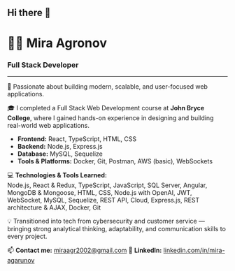 ## Hi there 👋

# 👩‍💻 Mira Agronov

### Full Stack Developer

---

🌟 Passionate about building modern, scalable, and user-focused web applications.

🎓 I completed a Full Stack Web Development course at **John Bryce College**, where I gained hands-on experience in designing and building real-world web applications.  
- **Frontend:** React, TypeScript, HTML, CSS
- **Backend:** Node.js, Express.js
- **Database:** MySQL, Sequelize
- **Tools & Platforms:** Docker, Git, Postman, AWS (basic), WebSockets


💻 **Technologies & Tools Learned:**  
Node.js, React & Redux, TypeScript, JavaScript, SQL Server, Angular, MongoDB & Mongoose, HTML, CSS, Node.js with OpenAI, JWT, WebSocket, MySQL, Sequelize, REST API, Cloud, Express.js, REST architecture & AJAX, Docker, Git


💡 Transitioned into tech from cybersecurity and customer service — bringing strong analytical thinking, adaptability, and communication skills to every project.

📫 **Contact me:** miraagr2002@gmail.com
🔗 **LinkedIn:** [linkedin.com/in/mira-agarunov](https://linkedin.com/in/mira-agarunov)
